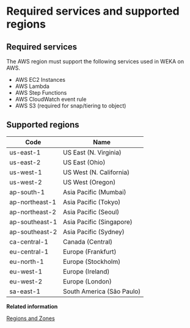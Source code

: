 # Required services and supported regions

## Required services

The AWS region must support the following services used in WEKA on AWS.

* AWS EC2 Instances
* AWS Lambda
* AWS Step Functions
* AWS CloudWatch event rule&#x20;
* AWS S3 (required for snap/tiering to object)

## Supported regions

| Code           | Name                      |
| -------------- | ------------------------- |
| us-east-1      | US East (N. Virginia)     |
| us-east-2      | US East (Ohio)            |
| us-west-1      | US West (N. California)   |
| us-west-2      | US West (Oregon)          |
| ap-south-1     | Asia Pacific (Mumbai)     |
| ap-northeast-1 | Asia Pacific (Tokyo)      |
| ap-northeast-2 | Asia Pacific (Seoul)      |
| ap-southeast-1 | Asia Pacific (Singapore)  |
| ap-southeast-2 | Asia Pacific (Sydney)     |
| ca-central-1   | Canada (Central)          |
| eu-central-1   | Europe (Frankfurt)        |
| eu-north-1     | Europe (Stockholm)        |
| eu-west-1      | Europe (Ireland)          |
| eu-west-2      | Europe (London)           |
| sa-east-1      | South America (São Paulo) |

**Related information**

[Regions and Zones](https://docs.aws.amazon.com/AWSEC2/latest/UserGuide/using-regions-availability-zones.html#concepts-regions)
